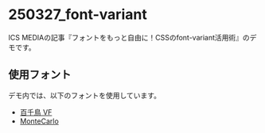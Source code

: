 # 250327_font-variant

ICS MEDIAの記事『フォントをもっと自由に！CSSのfont-variant活用術』のデモです。

## 使用フォント
デモ内では、以下のフォントを使用しています。
- [百千鳥 VF](https://fonts.adobe.com/fonts/momochidori-variable)
- [MonteCarlo](https://github.com/googlefonts/monte-carlo/)

